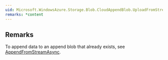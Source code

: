 ```yaml
---  
uid: Microsoft.WindowsAzure.Storage.Blob.CloudAppendBlob.UploadFromStreamAsync(System.IO.Stream)  
remarks: *content  
---  
```

  
## Remarks  
 To append data to an append blob that already exists, see [AppendFromStreamAsync](assetId:///M:Microsoft.WindowsAzure.Storage.Blob.CloudAppendBlob.AppendFromStreamAsync(System.IO.Stream)?qualifyHint=False&autoUpgrade=True).